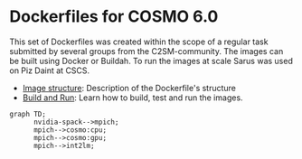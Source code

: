 # Dockerfiles for COSMO 6.0
This set of Dockerfiles was created within the scope of a regular task submitted by several groups from the C2SM-community.
The images can be built using Docker or Buildah. To run the images at scale Sarus was used on Piz Daint at CSCS.

   * [Image structure](docs/build_test_run.md): Description of the Dockerfile's structure
   * [Build and Run](docs/build_test_run.md): Learn how to build, test and run the images.

```mermaid
graph TD;
      nvidia-spack-->mpich;
      mpich-->cosmo:cpu;
      mpich-->cosmo:gpu;
      mpich-->int2lm;

```


